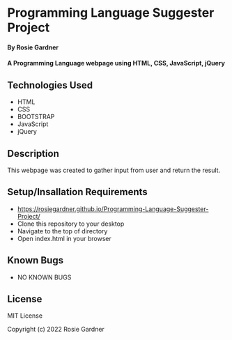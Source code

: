 # Programming Language Suggester Project

#### By Rosie Gardner

#### A Programming Language webpage using HTML, CSS, JavaScript, jQuery

## Technologies Used
* HTML
* CSS
* BOOTSTRAP
* JavaScript
* jQuery

## Description
This webpage was created to gather input from user and return the result. 

## Setup/Insallation Requirements
* https://rosiegardner.github.io/Programming-Language-Suggester-Project/
* Clone this repository to your desktop
* Navigate to the top of directory
* Open index.html in your browser

## Known Bugs
* NO KNOWN BUGS

## License
MIT License

Copyright (c) 2022 Rosie Gardner
